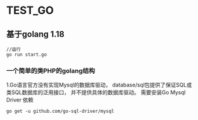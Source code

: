 # TEST_GO
## 基于golang 1.18
```
//运行
go run start.go
```
### 一个简单的类PHP的golang结构

1.Go语言官方没有实现Mysql的数据库驱动，
    database/sql包提供了保证SQL或类SQL数据库的泛用接口，
    并不提供具体的数据库驱动。
    需要安装Go Mysql Driver 依赖
```
go get -u github.com/go-sql-driver/mysql
```
 
